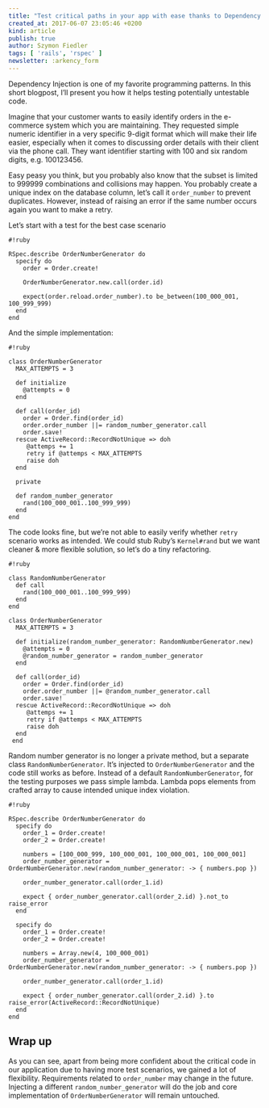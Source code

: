 ```yaml
---
title: "Test critical paths in your app with ease thanks to Dependency Injection"
created_at: 2017-06-07 23:05:46 +0200
kind: article
publish: true
author: Szymon Fiedler
tags: [ 'rails', 'rspec' ]
newsletter: :arkency_form
---
```


Dependency Injection is one of my favorite programming patterns. In this short blogpost, I’ll present you how it helps testing potentially untestable code.

<!-- more -->

Imagine that your customer wants to easily identify orders in the e-commerce system which you are maintaining. They requested simple numeric identifier in a very specific 9-digit format which will make their life easier, especially when it comes to discussing order details with their client via the phone call. They want identifier starting with 100 and six random digits, e.g. 100123456.

Easy peasy you think, but you probably also know that the subset is limited to 999999 combinations and collisions may happen. You probably create a unique index on the database column, let’s call it `order_number` to prevent duplicates. However, instead of raising an error if the same number occurs again you want to make a retry.

Let’s start with a test for the best case scenario

```
#!ruby

RSpec.describe OrderNumberGenerator do
  specify do
    order = Order.create!

    OrderNumberGenerator.new.call(order.id)

    expect(order.reload.order_number).to be_between(100_000_001, 100_999_999)
  end
end
```

And the simple implementation:

```
#!ruby

class OrderNumberGenerator
  MAX_ATTEMPTS = 3

  def initialize
    @attempts = 0
  end

  def call(order_id)
    order = Order.find(order_id)
    order.order_number ||= random_number_generator.call
    order.save!
  rescue ActiveRecord::RecordNotUnique => doh
     @attemps += 1
     retry if @attemps < MAX_ATTEMPTS
     raise doh
  end

  private

  def random_number_generator
    rand(100_000_001..100_999_999)
  end
end
```

The code looks fine, but we’re not able to easily verify whether `retry` scenario works as intended. We could stub Ruby’s `Kernel#rand` but we want cleaner & more flexible solution, so let’s do a tiny refactoring.

```
#!ruby

class RandomNumberGenerator
  def call
    rand(100_000_001..100_999_999)
  end
end

class OrderNumberGenerator
  MAX_ATTEMPTS = 3

  def initialize(random_number_generator: RandomNumberGenerator.new)
    @attempts = 0
    @random_number_generator = random_number_generator
  end

  def call(order_id)
    order = Order.find(order_id)
    order.order_number ||= @random_number_generator.call
    order.save!
  rescue ActiveRecord::RecordNotUnique => doh
     @attemps += 1
     retry if @attemps < MAX_ATTEMPTS
     raise doh
  end
 end
```

Random number generator is no longer a private method, but a separate class `RandomNumberGenerator`. It’s injected to `OrderNumberGenerator` and the code still works as before. Instead of a default `RandomNumberGenerator`, for the testing purposes we pass simple lambda. Lambda pops elements from crafted array to cause intended unique index violation.

```
#!ruby

RSpec.describe OrderNumberGenerator do
  specify do
    order_1 = Order.create!
    order_2 = Order.create!

    numbers = [100_000_999, 100_000_001, 100_000_001, 100_000_001]
    order_number_generator = OrderNumberGenerator.new(random_number_generator: -> { numbers.pop })

    order_number_generator.call(order_1.id)

    expect { order_number_generator.call(order_2.id) }.not_to raise_error
  end

  specify do
    order_1 = Order.create!
    order_2 = Order.create!

    numbers = Array.new(4, 100_000_001)
    order_number_generator = OrderNumberGenerator.new(random_number_generator: -> { numbers.pop })

    order_number_generator.call(order_1.id)

    expect { order_number_generator.call(order_2.id) }.to raise_error(ActiveRecord::RecordNotUnique)
  end
end
```

## Wrap up

As you can see, apart from being more confident about the critical code in our application due to having more test scenarios, we gained a lot of flexibility. Requirements related to `order_number` may change in the future. Injecting a different `random_number_generator` will do the job and core implementation of `OrderNumberGenerator` will remain untouched.

